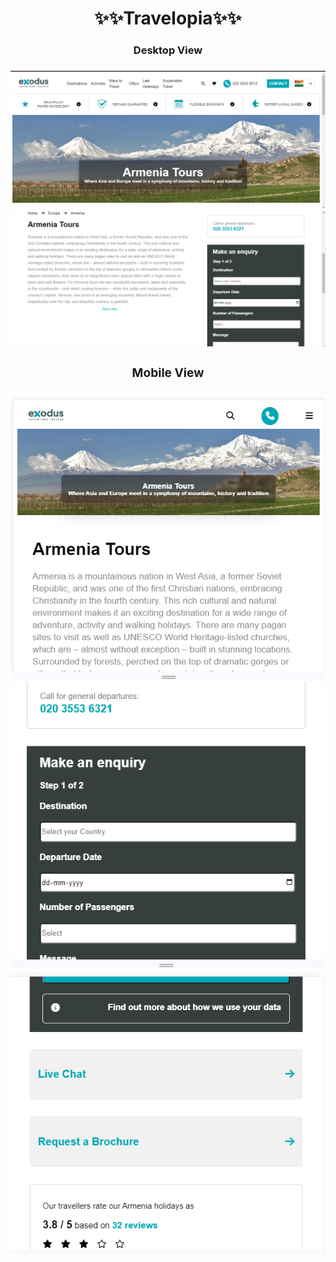 <h1 align="center">✨✨Travelopia✨✨</h1>
<h3 align="center">Desktop View<h3/>
<div align="center">
  <img src="https://github.com/aaka8566/travel/blob/master/images/s1.png" alt="error">
<img src="https://github.com/aaka8566/travel/blob/master/images/s2.png" alt="error">
  <div/>
<h3 align="center">Mobile View<h3/>
  <div align=center">
<img src="https://github.com/aaka8566/travel/blob/master/images/s3.png" alt="error">
<img src="https://github.com/aaka8566/travel/blob/master/images/s4.png" alt="error">
<img src="https://github.com/aaka8566/travel/blob/master/images/s5.png" alt="error">
<div/>
